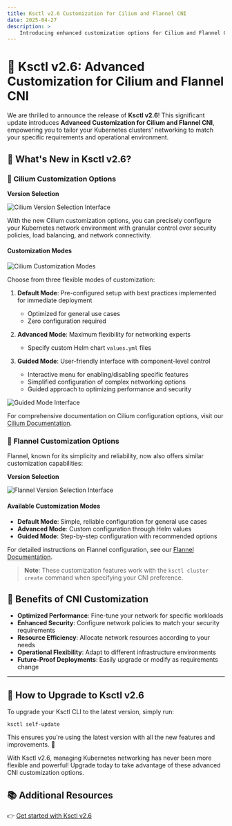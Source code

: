 ```yaml
---
title: Ksctl v2.6 Customization for Cilium and Flannel CNI
date: 2025-04-27
description: >
    Introducing enhanced customization options for Cilium and Flannel CNI in Ksctl v2.6 to optimize your Kubernetes networking.
---
```


# 🚀 Ksctl v2.6: Advanced Customization for Cilium and Flannel CNI

We are thrilled to announce the release of **Ksctl v2.6**! This significant update introduces **Advanced Customization for Cilium and Flannel CNI**, empowering you to tailor your Kubernetes clusters' networking to match your specific requirements and operational environment.

## 🌟 What's New in Ksctl v2.6?

### 📌 **Cilium Customization Options**

**Version Selection**

![Cilium Version Selection Interface](/img/cni-addon-ver.png)

With the new Cilium customization options, you can precisely configure your Kubernetes network environment with granular control over security policies, load balancing, and network connectivity.

#### Customization Modes

![Cilium Customization Modes](/img/cni-addon-other-modes.png)

Choose from three flexible modes of customization:

1. **Default Mode**: Pre-configured setup with best practices implemented for immediate deployment
   - Optimized for general use cases
   - Zero configuration required

2. **Advanced Mode**: Maximum flexibility for networking experts
   - Specify custom Helm chart `values.yml` files

3. **Guided Mode**: User-friendly interface with component-level control
   - Interactive menu for enabling/disabling specific features
   - Simplified configuration of complex networking options
   - Guided approach to optimizing performance and security

![Guided Mode Interface](/img/cni-addon-guided.png)

For comprehensive documentation on Cilium configuration options, visit our [Cilium Documentation](/docs/cni/cilium/).

### 📌 **Flannel Customization Options**

Flannel, known for its simplicity and reliability, now also offers similar customization capabilities:

**Version Selection**

![Flannel Version Selection Interface](/img/cni-flannel-addon-ver.png)

#### Available Customization Modes

- **Default Mode**: Simple, reliable configuration for general use cases
- **Advanced Mode**: Custom configuration through Helm values
- **Guided Mode**: Step-by-step configuration with recommended options

For detailed instructions on Flannel configuration, see our [Flannel Documentation](/docs/cni/flannel/).

> **Note**: These customization features work with the `ksctl cluster create` command when specifying your CNI preference.

## 💪 Benefits of CNI Customization

- **Optimized Performance**: Fine-tune your network for specific workloads
- **Enhanced Security**: Configure network policies to match your security requirements
- **Resource Efficiency**: Allocate network resources according to your needs
- **Operational Flexibility**: Adapt to different infrastructure environments
- **Future-Proof Deployments**: Easily upgrade or modify as requirements change

---

## 🔄 How to Upgrade to Ksctl v2.6

To upgrade your Ksctl CLI to the latest version, simply run:

```shell
ksctl self-update
```

This ensures you're using the latest version with all the new features and improvements. 🚀

With Ksctl v2.6, managing Kubernetes networking has never been more flexible and powerful! Upgrade today to take advantage of these advanced CNI customization options.

## 📚 Additional Resources

👉 [Get started with Ksctl v2.6](/docs/getting-started/)

